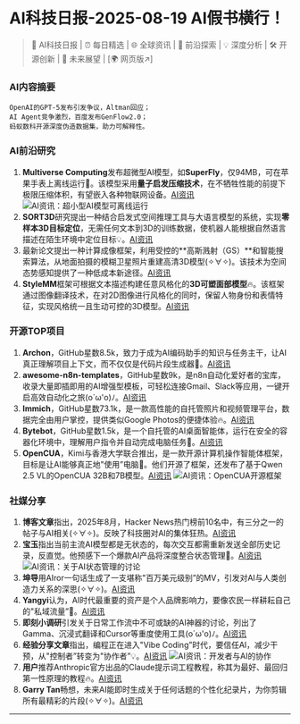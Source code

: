 
# AI科技日报-2025-08-19 AI假书横行！
> 🤖 AI科技日报 | ⏰ 每日精选 | 🌐 全球资讯 | 🔬 前沿探索 | 💡 深度分析 | 🛠️ 开源创新 | 🚀 未来展望 | [🌍 网页版↗️]
### **AI内容摘要**
```
OpenAI的GPT-5发布引发争议，Altman回应；
AI Agent竞争激烈，百度发布GenFlow2.0；
蚂蚁数科开源深度伪造数据集，助力可解释性。
```
### AI前沿研究
1.  **Multiverse Computing**发布超微型AI模型，如**SuperFly**，仅94MB，可在苹果手表上离线运行🚀。该模型采用**量子启发压缩技术**，在不牺牲性能的前提下极限压缩体积，有望嵌入各种物联网设备。[AI资讯](https://www.aibase.com/zh/news/20573)
    ![AI资讯：超小型AI模型可离线运行](https://cdn.jsdmirror.com/gh/justlovemaki/imagehub@main/images/2025/08/news_01k2z08wy3efvbe20qd25mhkn6.avif)
2.  **SORT3D**研究提出一种结合启发式空间推理工具与大语言模型的系统，实现**零样本3D目标定位**，无需任何文本到3D的训练数据，使机器人能根据自然语言描述在陌生环境中定位目标💡。[AI资讯](https://arxiv.org/abs/2504.18684v2)
3.  最新论文提出一种计算成像框架，利用受控的**高斯溅射（GS）**和智能搜索算法，从地面拍摄的模糊卫星照片重建高清3D模型(✧∀✧)。该技术为空间态势感知提供了一种低成本新途径。[AI资讯](https://arxiv.org/abs/2404.18394v5)
4.  **StyleMM**框架可根据文本描述构建任意风格化的**3D可塑面部模型**🔥。该框架通过图像翻译技术，在对2D图像进行风格化的同时，保留人物身份和表情特征，实现风格统一且生动可控的3D模型。[AI资讯](https://kwanyun.github.io/stylemm_page)
### 开源TOP项目
1.  **Archon**，GitHub星数8.5k，致力于成为AI编码助手的知识与任务主干，让AI真正理解项目上下文，而不仅仅是代码片段生成器🚀。[AI资讯](https://github.com/coleam00/Archon)
2.  **awesome-n8n-templates**，GitHub星数9k，是n8n自动化爱好者的宝库，收录大量即插即用的AI增强型模板，可轻松连接Gmail、Slack等应用，一键开启高效自动化之旅(o´ω'o)ﾉ。[AI资讯](https://github.com/enescingoz/awesome-n8n-templates)
3.  **Immich**，GitHub星数73.1k，是一款高性能的自托管照片和视频管理平台，数据完全由用户掌控，提供类似Google Photos的便捷体验🔥。[AI资讯](https://github.com/immich-app/immich)
4.  **Bytebot**，GitHub星数1.5k，是一个自托管的AI桌面智能体，运行在安全的容器化环境中，理解用户指令并自动完成电脑任务🤖。[AI资讯](https://github.com/bytebot-ai/bytebot)
5.  **OpenCUA**，Kimi与香港大学联合推出，是一款开源计算机操作智能体框架，目标是让AI能够真正地"使用”电脑🚀。他们开源了框架，还发布了基于Qwen 2.5 VL的OpenCUA 32B和7B模型。[AI资讯](https://opencua.xlang.ai/)
    ![AI资讯：OpenCUA开源框架](https://cdn.jsdmirror.com/gh/justlovemaki/imagehub@main/images/2025/08/news_01k2z090w9eac9gmre5ave85rz.avif)
### 社媒分享
1.  **博客文章**指出，2025年8月，Hacker News热门榜前10名中，有三分之一的帖子与AI相关(✧∀✧)。反映了科技圈对AI的集体狂热。[AI资讯](https://readhacker.news/s/6zSyT)
2.  **宝玉**指出当前主流AI模型都是无状态的，每次交互都需重新发送全部历史记录，反直觉。他预感下一个爆款AI产品将深度整合状态管理🤔。[AI资讯](https://x.com/dotey/status/1957430614354768318)
    ![AI资讯：关于AI状态管理的讨论](https://cdn.jsdmirror.com/gh/justlovemaki/imagehub@main/images/2025/08/news_01k2z095zze3r9daccc14takhd.avif)
3.  **坤导**用AIror一句话生成了一支堪称"百万美元级别”的MV，引发对AI与人类创造力关系的深思(✧∀✧)。[AI资讯](https://x.com/op7418/status/1957416841602830499)
4.  **Yangyi**认为，AI时代最重要的资产是个人品牌影响力，要像农民一样耕耘自己的"私域流量”🌱。[AI资讯](https://x.com/Yangyixxxx/status/1957385733649715547)
5.  **即刻小调研**引发关于日常工作流中不可或缺的AI神器的讨论，列出了Gamma、沉浸式翻译和Cursor等重度使用工具(o´ω'o)ﾉ。[AI资讯](https://m.okjike.com/originalPosts/68a29dd314af706d82e7966f)
6.  **经验分享文章**指出，编程正在进入"Vibe Coding”时代，要信任AI，减少干预，从"控制者”转变为"协作者”💡。[AI资讯](https://mp.weixin.qq.com/s/fP3kU-O5mbSO8ZS04gowCw)
    ![AI资讯：开发者与AI的协作](https://cdnv2.ruguoapp.com/FrnEwKqCeAWfdrN9N1aBrPb64LECv3.png)
7.  **用户**推荐Anthropic官方出品的Claude提示词工程教程，称其为最好、最回归第一性原理的教程🔥。[AI资讯](https://m.okjike.com/originalPosts/68a27fc9e5597c28d3802720)
8.  **Garry Tan**畅想，未来AI能即时生成关于任何话题的个性化纪录片，为你剪辑所有最精彩的片段(✧∀✧)。[AI资讯](https://x.com/raizamrtn/status/1957140161449627683)
---